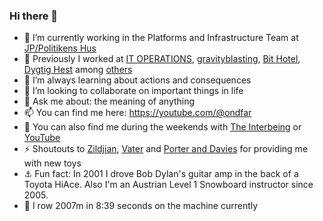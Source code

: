 ### Hi there 👋

- 🔭 I’m currently working in the Platforms and Infrastructure Team at [JP/Politikens Hus](https://jppol.dk) 
- 🐎 Previously I worked at [IT OPERATIONS](https://itoperations.dk), [gravityblasting](https://gravityblasting.com), [Bit Hotel](https://bithotel.net), [Dygtig Hest](https://dygtighest.dk) among [others](https://github.com/Kristoffer/Kristoffer/blob/main/CV.md) 
- 🌱 I’m always learning about actions and consequences
- 👯 I’m looking to collaborate on important things in life
- 💬 Ask me about: the meaning of anything
- 📫 You can find me here: https://youtube.com/@ondfar 
- 🥁 You can also find me during the weekends with [The Interbeing](https://theinterbeing.com) or [YouTube](https://www.youtube.com/user/THEINTERBEING)
- ⚡ Shoutouts to [Zildjian](https://zildjian.com), [Vater](https://www.vater.com) and [Porter and Davies](https://www.porteranddavies.co.uk) for providing me with new toys
- ⚓️ Fun fact: In 2001 I drove Bob Dylan's guitar amp in the back of a Toyota HiAce. Also I'm an Austrian Level 1 Snowboard instructor since 2005.  
- 🛶 I row 2007m in 8:39 seconds on the machine currently 
